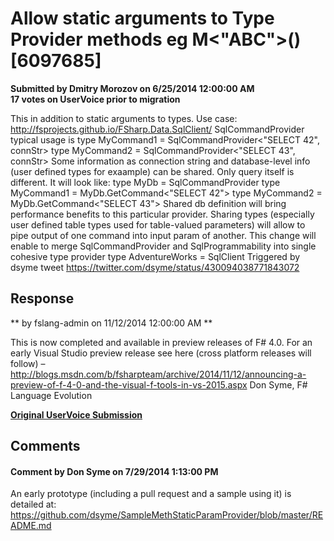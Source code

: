 # Allow static arguments to Type Provider methods eg M<"ABC">() [6097685] #

**Submitted by Dmitry Morozov on 6/25/2014 12:00:00 AM**  
**17 votes on UserVoice prior to migration**  

This in addition to static arguments to types.
Use case:
http://fsprojects.github.io/FSharp.Data.SqlClient/
SqlCommandProvider typical usage is
type MyCommand1 = SqlCommandProvider<"SELECT 42", connStr>
type MyCommand2 = SqlCommandProvider<"SELECT 43", connStr>
Some information as connection string and database-level info (user defined types for exaample) can be shared. Only query itself is different. It will look like:
type MyDb = SqlCommandProvider<connStr>
type MyCommand1 = MyDb.GetCommand<"SELECT 42">
type MyCommand2 = MyDb.GetCommand<"SELECT 43">
Shared db definition will bring performance benefits to this particular provider. Sharing types (especially user defined table types used for table-valued parameters) will allow to pipe output of one command into input param of another.
This change will enable to merge SqlCommandProvider and SqlProgrammability into single cohesive type provider
type AdventureWorks = SqlClient<connStr>
Triggered by dsyme tweet
https://twitter.com/dsyme/status/430094038771843072



## Response ##
** by fslang-admin on 11/12/2014 12:00:00 AM **

This is now completed and available in preview releases of F# 4.0.
For an early Visual Studio preview release see here (cross platform releases will follow) – http://blogs.msdn.com/b/fsharpteam/archive/2014/11/12/announcing-a-preview-of-f-4-0-and-the-visual-f-tools-in-vs-2015.aspx
Don Syme, F# Language Evolution


**[Original UserVoice Submission](https://fslang.uservoice.com/forums/245727-f-language/suggestions/6097685)**


## Comments ##


#### Comment by Don Syme on 7/29/2014 1:13:00 PM ####
An early prototype (including a pull request and a sample using it) is detailed at: https://github.com/dsyme/SampleMethStaticParamProvider/blob/master/README.md

